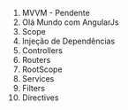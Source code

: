 <ol>
	<li>MVVM - Pendente</li>
	<li>Olá Mundo com AngularJs</li>
	<li>Scope</li>
	<li>Injeção de Dependências</li>
	<li>Controllers</li>
	<li>Routers</li>
	<li>RootScope</li>
	<li>Services</li>
	<li>Filters</li>
	<li>Directives</li>
</ol>
